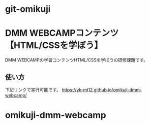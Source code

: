 # git-omikuji
# DMM WEBCAMPコンテンツ【HTML/CSSを学ぼう】
DMM WEBCAMPの学習コンテンツHTML/CSSを学ぼうの研修課題です。
## 使い方
下記リンクで実行可能です。
https://yk-mt12.github.io/omikuji-dmm-webcamp/
# omikuji-dmm-webcamp
